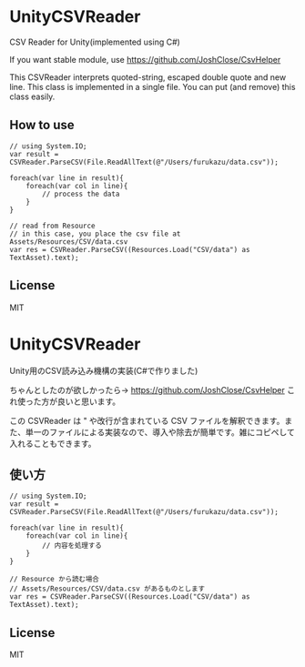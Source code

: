 # UnityCSVReader
CSV Reader for Unity(implemented using C#)

If you want stable module, use https://github.com/JoshClose/CsvHelper

This CSVReader interprets quoted-string, escaped double quote and new line.  This class is implemented in a single file.  You can put (and remove) this class easily.

## How to use

```
// using System.IO;
var result = CSVReader.ParseCSV(File.ReadAllText(@"/Users/furukazu/data.csv"));

foreach(var line in result){
    foreach(var col in line){
        // process the data
    }
}

// read from Resource
// in this case, you place the csv file at Assets/Resources/CSV/data.csv 
var res = CSVReader.ParseCSV((Resources.Load("CSV/data") as TextAsset).text);

```

## License
MIT



# UnityCSVReader
Unity用のCSV読み込み機構の実装(C#で作りました)

ちゃんとしたのが欲しかったら→ https://github.com/JoshClose/CsvHelper これ使った方が良いと思います。

この CSVReader は " や改行が含まれている CSV ファイルを解釈できます。また、単一のファイルによる実装なので、導入や除去が簡単です。雑にコピペして入れることもできます。

## 使い方

```
// using System.IO;
var result = CSVReader.ParseCSV(File.ReadAllText(@"/Users/furukazu/data.csv"));

foreach(var line in result){
    foreach(var col in line){
        // 内容を処理する
    }
}

// Resource から読む場合
// Assets/Resources/CSV/data.csv があるものとします
var res = CSVReader.ParseCSV((Resources.Load("CSV/data") as TextAsset).text);

```

## License
MIT

